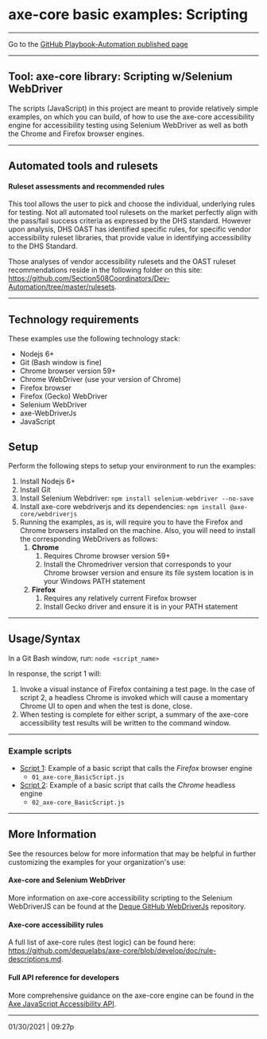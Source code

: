 # axe-core basic examples: Scripting

<hr>

Go to the [GitHub Playbook-Automation published page](https://section508coordinators.github.io/Dev-Automation/)

<hr>

## Tool: axe-core library: Scripting w/Selenium WebDriver

The scripts (JavaScript) in this project are meant to provide relatively simple examples, on which you can build, of how to use the axe-core accessibility engine for accessibility testing using Selenium WebDriver as well as both the Chrome and Firefox browser engines.  

<hr>

## Automated tools and rulesets

#### Ruleset assessments and recommended rules

This tool allows the user to pick and choose the individual, underlying rules for testing. Not all automated tool rulesets on the market perfectly align with the pass/fail success criteria as expressed by the DHS standard. However upon analysis, DHS OAST has identified specific rules, for specific vendor accessibility ruleset libraries, that provide value in identifying accessibility to the DHS Standard.

Those analyses of vendor accessibility rulesets and the OAST ruleset recommendations reside in the following folder on this site: https://github.com/Section508Coordinators/Dev-Automation/tree/master/rulesets.

<hr>

## Technology requirements

These examples use the following technology stack:

- Nodejs 6+
- Git (Bash window is fine)
- Chrome browser version 59+
- Chrome WebDriver (use your version of Chrome)
- Firefox browser
- Firefox (Gecko) WebDriver
- Selenium WebDriver
- axe-WebDriverJs
- JavaScript

## Setup

Perform the following steps to setup your environment to run the examples:

1. Install Nodejs 6+
2. Install Git 
3. Install Selenium Webdriver: `npm install selenium-webdriver --no-save`
4. Install axe-core webdriverjs and its dependencies: `npm install @axe-core/webdriverjs`
5. Running the examples, as is, will require you to have the Firefox and Chrome browsers installed on the machine. Also, you will need to install the corresponding WebDrivers as follows:
   1. **Chrome**
      1. Requires Chrome browser version 59+
      2. Install the Chromedriver version that corresponds to your Chrome browser version and ensure its file system location is in your Windows PATH statement
   2. **Firefox**
      1. Requires any relatively current Firefox browser
      2. Install Gecko driver and ensure it is in your PATH statement

<hr>

## Usage/Syntax

In a Git Bash window, run: `node <script_name>`

In response, the script 1 will:

1. Invoke a visual instance of Firefox containing a test page. In the case of script 2, a headless Chrome is invoked which will cause a momentary Chrome UI to open and when the test is done, close.
2. When testing is complete for either script, a summary of the axe-core accessibility test results will be written to the command window.

<hr>

### Example scripts

- <u>Script 1</u>: Example of a basic script that calls the *Firefox* browser engine
  - `01_axe-core_BasicScript.js`
- <u>Script 2</u>: Example of a basic script that calls the *Chrome* headless engine
  - `02_axe-core_BasicScript.js`

<hr>

## More Information

See the resources below for more information that may be helpful in further customizing the examples for your organization's use:

#### Axe-core and Selenium WebDriver

More information on axe-core accessibility scripting to the Selenium WebDriverJS can be found at the [Deque GitHub WebDriverJs](https://github.com/dequelabs/axe-core-npm/tree/develop/packages/webdriverjs) repository.

#### Axe-core accessibility rules

A full list of axe-core rules (test logic) can be found here: https://github.com/dequelabs/axe-core/blob/develop/doc/rule-descriptions.md. 

#### Full API reference for developers

More comprehensive guidance on the axe-core engine can be found in the [Axe JavaScript Accessibility API](https://github.com/dequelabs/axe-core/blob/develop/doc/API.md). 

<hr>

01/30/2021 | 09:27p
